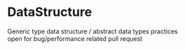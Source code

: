 # DataStructure
Generic type data structure / abstract data types practices  
open for bug/performance related pull request  
